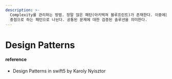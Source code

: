 ```yaml
---
description: >-
  Complexity를 관리하는 방법. 정말 많은 패턴(아키텍쳐 블루프린트)가 존재한다. 이중에는 요구사항을 기반으로하는 패턴과 스타일을
  중점으로 하는 패턴으로 나뉜다. 공통된 문제에 대한 검증된 솔루션을 의미한다.
---
```


# Design Patterns

#### reference

* Design Patterns in swift5 by Karoly Nyisztor
